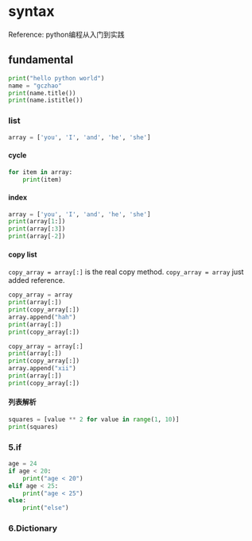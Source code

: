 # syntax
Reference: python编程从入门到实践

## fundamental
```py
print("hello python world")
name = "gczhao"
print(name.title())
print(name.istitle())
```
### list
```py
array = ['you', 'I', 'and', 'he', 'she']
```
#### cycle
```py
for item in array:
    print(item)
```
#### index
```py
array = ['you', 'I', 'and', 'he', 'she']
print(array[1:])
print(array[:3])
print(array[-2])
```

#### copy list
`copy_array = array[:]` is the real copy method.
`copy_array = array` just added reference.
```py
copy_array = array
print(array[:])
print(copy_array[:])
array.append("hah")
print(array[:])
print(copy_array[:])

copy_array = array[:]
print(array[:])
print(copy_array[:])
array.append("xii")
print(array[:])
print(copy_array[:])
```

#### 列表解析
```py
squares = [value ** 2 for value in range(1, 10)]
print(squares)
```

### 5.if
```py
age = 24
if age < 20:
    print("age < 20")
elif age < 25:
    print("age < 25")
else:
    print("else")
```
### 6.Dictionary


